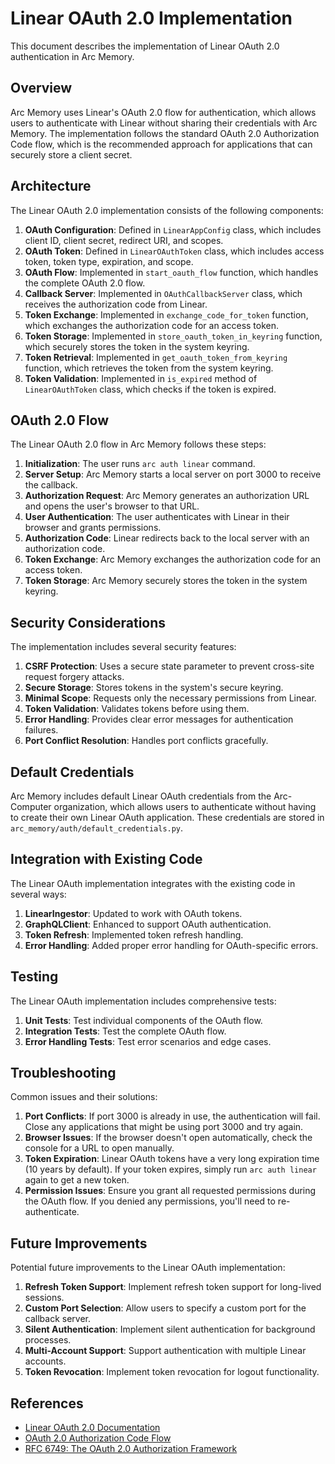 # Linear OAuth 2.0 Implementation

This document describes the implementation of Linear OAuth 2.0 authentication in Arc Memory.

## Overview

Arc Memory uses Linear's OAuth 2.0 flow for authentication, which allows users to authenticate with Linear without sharing their credentials with Arc Memory. The implementation follows the standard OAuth 2.0 Authorization Code flow, which is the recommended approach for applications that can securely store a client secret.

## Architecture

The Linear OAuth 2.0 implementation consists of the following components:

1. **OAuth Configuration**: Defined in `LinearAppConfig` class, which includes client ID, client secret, redirect URI, and scopes.
2. **OAuth Token**: Defined in `LinearOAuthToken` class, which includes access token, token type, expiration, and scope.
3. **OAuth Flow**: Implemented in `start_oauth_flow` function, which handles the complete OAuth 2.0 flow.
4. **Callback Server**: Implemented in `OAuthCallbackServer` class, which receives the authorization code from Linear.
5. **Token Exchange**: Implemented in `exchange_code_for_token` function, which exchanges the authorization code for an access token.
6. **Token Storage**: Implemented in `store_oauth_token_in_keyring` function, which securely stores the token in the system keyring.
7. **Token Retrieval**: Implemented in `get_oauth_token_from_keyring` function, which retrieves the token from the system keyring.
8. **Token Validation**: Implemented in `is_expired` method of `LinearOAuthToken` class, which checks if the token is expired.

## OAuth 2.0 Flow

The Linear OAuth 2.0 flow in Arc Memory follows these steps:

1. **Initialization**: The user runs `arc auth linear` command.
2. **Server Setup**: Arc Memory starts a local server on port 3000 to receive the callback.
3. **Authorization Request**: Arc Memory generates an authorization URL and opens the user's browser to that URL.
4. **User Authentication**: The user authenticates with Linear in their browser and grants permissions.
5. **Authorization Code**: Linear redirects back to the local server with an authorization code.
6. **Token Exchange**: Arc Memory exchanges the authorization code for an access token.
7. **Token Storage**: Arc Memory securely stores the token in the system keyring.

## Security Considerations

The implementation includes several security features:

1. **CSRF Protection**: Uses a secure state parameter to prevent cross-site request forgery attacks.
2. **Secure Storage**: Stores tokens in the system's secure keyring.
3. **Minimal Scope**: Requests only the necessary permissions from Linear.
4. **Token Validation**: Validates tokens before using them.
5. **Error Handling**: Provides clear error messages for authentication failures.
6. **Port Conflict Resolution**: Handles port conflicts gracefully.

## Default Credentials

Arc Memory includes default Linear OAuth credentials from the Arc-Computer organization, which allows users to authenticate without having to create their own Linear OAuth application. These credentials are stored in `arc_memory/auth/default_credentials.py`.

## Integration with Existing Code

The Linear OAuth implementation integrates with the existing code in several ways:

1. **LinearIngestor**: Updated to work with OAuth tokens.
2. **GraphQLClient**: Enhanced to support OAuth authentication.
3. **Token Refresh**: Implemented token refresh handling.
4. **Error Handling**: Added proper error handling for OAuth-specific errors.

## Testing

The Linear OAuth implementation includes comprehensive tests:

1. **Unit Tests**: Test individual components of the OAuth flow.
2. **Integration Tests**: Test the complete OAuth flow.
3. **Error Handling Tests**: Test error scenarios and edge cases.

## Troubleshooting

Common issues and their solutions:

1. **Port Conflicts**: If port 3000 is already in use, the authentication will fail. Close any applications that might be using port 3000 and try again.
2. **Browser Issues**: If the browser doesn't open automatically, check the console for a URL to open manually.
3. **Token Expiration**: Linear OAuth tokens have a very long expiration time (10 years by default). If your token expires, simply run `arc auth linear` again to get a new token.
4. **Permission Issues**: Ensure you grant all requested permissions during the OAuth flow. If you denied any permissions, you'll need to re-authenticate.

## Future Improvements

Potential future improvements to the Linear OAuth implementation:

1. **Refresh Token Support**: Implement refresh token support for long-lived sessions.
2. **Custom Port Selection**: Allow users to specify a custom port for the callback server.
3. **Silent Authentication**: Implement silent authentication for background processes.
4. **Multi-Account Support**: Support authentication with multiple Linear accounts.
5. **Token Revocation**: Implement token revocation for logout functionality.

## References

- [Linear OAuth 2.0 Documentation](https://linear.app/developers/oauth-2-0-authentication)
- [OAuth 2.0 Authorization Code Flow](https://oauth.net/2/grant-types/authorization-code/)
- [RFC 6749: The OAuth 2.0 Authorization Framework](https://tools.ietf.org/html/rfc6749)
